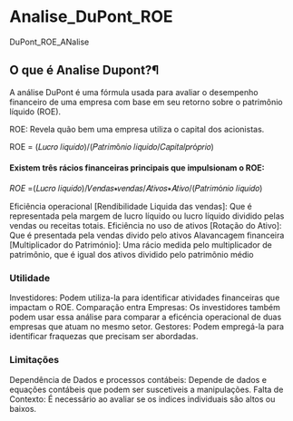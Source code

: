 # Analise_DuPont_ROE
DuPont_ROE_ANalise

## O que é Analise Dupont?¶
A análise DuPont é uma fórmula usada para avaliar o desempenho financeiro de uma empresa com base em seu retorno sobre o patrimônio líquido (ROE).

ROE: Revela quão bem uma empresa utiliza o capital dos acionistas.

ROE = (𝐿𝑢𝑐𝑟𝑜 𝑙𝑖𝑞𝑢𝑖𝑑𝑜)/(𝑃𝑎𝑡𝑟𝑖𝑚ô𝑛𝑖𝑜 𝑙𝑖𝑞𝑢𝑖𝑑𝑜/𝐶𝑎𝑝𝑖𝑡𝑎𝑙𝑝𝑟ó𝑝𝑟𝑖𝑜)

#### Existem três rácios financeiras principais que impulsionam o ROE:

*ROE* =(𝐿𝑢𝑐𝑟𝑜 𝑙𝑖𝑞𝑢𝑖𝑑𝑜)/𝑉𝑒𝑛𝑑𝑎𝑠∗𝑣𝑒𝑛𝑑𝑎𝑠/𝐴𝑡𝑖𝑣𝑜𝑠∗𝐴𝑡𝑖𝑣𝑜/(𝑃𝑎𝑡𝑟𝑖𝑚ó𝑛𝑖𝑜 𝑙𝑖𝑞𝑢𝑖𝑑𝑜)

Eficiência operacional [Rendibilidade Liquida das vendas]: Que é representada pela margem de lucro líquido ou lucro líquido dividido pelas vendas ou receitas totais.
Eficiência no uso de ativos [Rotação do Ativo]: Que é presentada pela vendas divido pelo ativos Alavancagem financeira 
[Multiplicador do Património]: Uma rácio medida pelo multiplicador de patrimônio, que é igual dos ativos dividido pelo patrimônio médio

### Utilidade
Investidores: Podem utiliza-la para identificar atividades financeiras que impactam o ROE.
Comparação entra Empresas: Os investidores também podem usar essa análise para comparar a eficéncia operacional de duas empresas que atuam no mesmo setor. 
Gestores: Podem empregá-la para identificar fraquezas que precisam ser abordadas. 


### Limitações
Dependência de Dados e processos contábeis: Depende de dados e equações contábeis que podem ser suscetiveis a manipulações.
Falta de Contexto: É necessário ao avaliar se os indices individuais são altos ou baixos.
